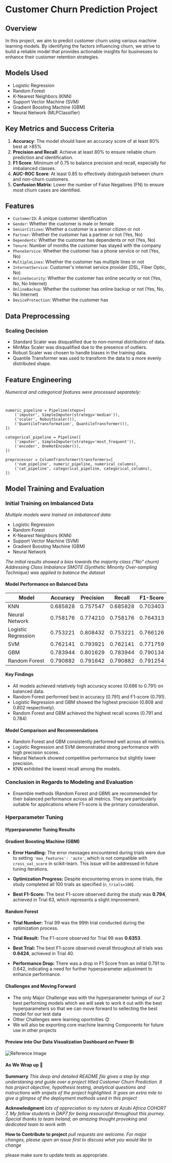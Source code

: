 # Customer Churn Prediction Project

## Overview

In this project, we aim to predict customer churn using various machine learning models. By identifying the factors influencing churn, we strive to build a reliable model that provides actionable insights for businesses to enhance their customer retention strategies.

## Models Used

- Logistic Regression
- Random Forest
- K-Nearest Neighbors (KNN)
- Support Vector Machine (SVM)
- Gradient Boosting Machine (GBM)
- Neural Network (MLPClassifier)

## Key Metrics and Success Criteria

1. **Accuracy**: The model should have an accuracy score of at least 80% best at >85%
2. **Precision and Recall**: Achieve at least 80% to ensure reliable churn prediction and identification.
3. **F1 Score**: Minimum of 0.75 to balance precision and recall, especially for imbalanced classes.
4. **AUC-ROC Score**: At least 0.85 to effectively distinguish between churn and non-churn customers.
5. **Confusion Matrix**: Lower the number of False Negatives (FN) to ensure most churn cases are identified.


## Features

- `CustomerID`: A unique customer identification
- `Gender`: Whether the customer is male or female
- `SeniorCitizen`: Whether a customer is a senior citizen or not
- `Partner`: Whether the customer has a partner or not (Yes, No)
- `Dependents`: Whether the customer has dependents or not (Yes, No)
- `Tenure`: Number of months the customer has stayed with the company
- `PhoneService`: Whether the customer has a phone service or not (Yes, No)
- `MultipleLines`: Whether the customer has multiple lines or not
- `InternetService`: Customer's internet service provider (DSL, Fiber Optic, No)
- `OnlineSecurity`: Whether the customer has online security or not (Yes, No, No Internet)
- `OnlineBackup`: Whether the customer has online backup or not (Yes, No, No Internet)
- `DeviceProtection`: Whether the customer has


















































## Data Preprocessing

### Scaling Decision

- Standard Scaler was disqualified due to non-normal distribution of data.
- MinMax Scaler was disqualified due to the presence of outliers.
- Robust Scaler was chosen to handle biases in the training data.
- Quantile Transformer was used to transform the data to a more evenly distributed shape.

## Feature Engineering

*Numerical and categorical features were processed separately:*

```csharp-interactive


numeric_pipeline = Pipeline(steps=[
    ('imputer', SimpleImputer(strategy='median')),
    ('scaler', RobustScaler()),
    ('QuantileTransformation', QuantileTransformer()),
])

categorical_pipeline = Pipeline([
    ('imputer', SimpleImputer(strategy='most_frequent')),
    ('encoder', OneHotEncoder()),
])

preprocessor = ColumnTransformer(transformers=[
    ('num_pipeline', numeric_pipeline, numerical_columns),
    ('cat_pipeline', categorical_pipeline, categorical_columns),
])
``` 

## **Model Training and Evaluation**

### Initial Training on Imbalanced Data

*Multiple models were trained on imbalanced data:*

- Logistic Regression
- Random Forest
- K-Nearest Neighbors (KNN)
- Support Vector Machine (SVM)
- Gradient Boosting Machine (GBM)
- Neural Network

*The initial results showed a bias towards the majority class ("No" churn)*
*Addressing Class Imbalance*
*SMOTE (Synthetic Minority Over-sampling Technique) was applied to balance the dataset*

#### Model Performance on Balanced Data

| Model              | Accuracy | Precision | Recall  | F1-Score |
|--------------------|----------|-----------|---------|----------|
| KNN                | 0.685828 | 0.757547  | 0.685828| 0.703403 |
| Neural Network     | 0.758176 | 0.774210  | 0.758176| 0.764313 |
| Logistic Regression| 0.753221 | 0.808432  | 0.753221| 0.766126 |
| SVM                | 0.762141 | 0.793921  | 0.762141| 0.771759 |
| GBM                | 0.783944 | 0.801629  | 0.783944| 0.790134 |
| Random Forest      | 0.790882 | 0.791642  | 0.790882| 0.791254 |


#### Key Findings

- All models achieved relatively high accuracy scores (0.686 to 0.791) on balanced data.
- Random Forest performed best in accuracy (0.791) and F1-score (0.791).
- Logistic Regression and GBM showed the highest precision (0.808 and 0.802 respectively).
- Random Forest and GBM achieved the highest recall scores (0.791 and 0.784)

#### Model Comparison and Recommendations

- Random Forest and GBM consistently performed well across all metrics.
- Logistic Regression and SVM demonstrated strong performance with high precision scores.
- Neural Network showed competitive performance but slightly lower precision.
- KNN exhibited the lowest recall among the models.

### Conclusion in Regards to Modeling and Evaluation

- Ensemble methods (Random Forest and GBM) are recommended for their balanced performance across all metrics. They are particularly suitable for applications where F1-score is the primary consideration.


### Hperparameter Tuning 

#### Hyperparameter Tuning Results

#### Gradient Boosting Machine (GBM)

- **Error Handling:** The error messages encountered during trials were due to setting `'max_features': 'auto'`, which is not compatible with `cross_val_score` in scikit-learn. This issue will be addressed in future tuning iterations.

- **Optimization Progress:** Despite encountering errors in some trials, the study completed all 100 trials as specified (`n_trials=100`).

- **Best F1-Score:** The best F1-score observed during the study was **0.794**, achieved in Trial 63, which represents a slight improvement.

#### Random Forest

- **Trial Number:** Trial 99 was the 99th trial conducted during the optimization process.

- **Trial Result:** The F1-score observed for Trial 99 was **0.6353**.

- **Best Trial:** The best F1-score observed overall throughout all trials was **0.6424**, achieved in Trial 40.

- **Performance Drop:** There was a drop in F1 Score from an initial 0.791 to 0.642, indicating a need for further hyperparameter adjustment to enhance performance.

#### Challenges and Moving Forward 

- The only Major Challenge was with the hyperparameter tunings of our 2 best performing models which we will seek to work it out with the best hyperparameters so that we can move forward to sellecting the best model for our test data
- Other Challenges were learning oportnities :blush:
- We will also be exporting core machine learning Components for future use in other projects 

#### Preview into Our Data Visualization Dashboard on Power Bi

![Reference Image](<Churn Power Bi Screenshot.PNG>) 


#### As We Wrap up :tada:

**Summarry**
*This deep and detailed README file gives a step by step understaning and guide over a project titled Customer Churn Prediction. It has project objective, hypothesis testing, analytical questions and instructions with snipets of the project highlighted. It goes an extra mile to give a glimpse of the deployment methods used in this project*

**Acknowledgment**
*lots of appreciation to my tutors at Azubi Africa COHORT 7, My fellow students in DAP7 for being resourceful throughout this journey. Special thanks to team Ireland; an amazing thought provoking and dedicated team to work with*

**How to Contribute to project**
*pull requests are welcome. For major changes, please open an issue first to discuss what you would like to change*

please make sure to update tests as appropriate.
  


